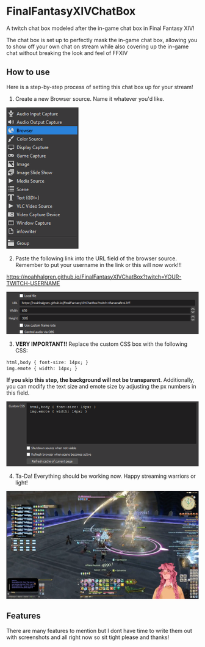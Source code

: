 
# FinalFantasyXIVChatBox

A twitch chat box modeled after the in-game chat box in Final Fantasy XIV!

The chat box is set up to perfectly mask the in-game chat box, allowing you to show off your own chat on stream while also covering up the in-game chat without breaking the look and feel of FFXIV


## How to use

Here is a step-by-step process of setting this chat box up for your stream!

1. Create a new Browser source. Name it whatever you'd like.

![Screenshot1](assets/readmeScreenshots/browserSource.png)

2. Paste the following link into the URL field of the browser source. Remember to put your username in the link or this will now work!!!

https://noahhalgren.github.io/FinalFantasyXIVChatBox?twitch=YOUR-TWITCH-USERNAME

![Screenshot2](assets/readmeScreenshots/browserSourceSettings.png)

3. **VERY IMPORTANT!!** Replace the custom CSS box with the following CSS:

```
html,body { font-size: 14px; }
img.emote { width: 14px; }
```

**If you skip this step, the background will not be transparent**. Additionally, you can modify the text size and emote size by adjusting the px numbers in this field.

![Screenshot3](assets/readmeScreenshots/customStyleSettings.png)

4. Ta-Da! Everything should be working now. Happy streaming warriors or light!

![Screenshot4](assets/readmeScreenshots/chatBoxWorking.png)
## Features

There are many features to mention but I dont have time to write them out with screenshots and all right now so sit tight please and thanks!
